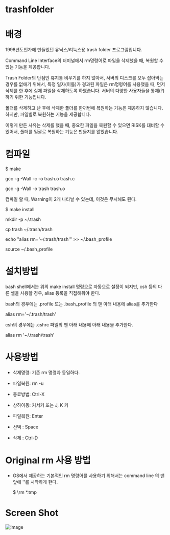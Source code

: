 # trashfolder

# 배경

1998년도인가에 만들었던 유닉스/리눅스용 trash folder 프로그램입니다. 

Command Line Interface의 터미널에서 rm명령어로 파일을 삭제했을 때, 복원할 수 있는 기능을 제공합니다. 

Trash Folder의 단점인 휴지통 비우기를 하지 않아서, 서버의 디스크를 모두 잡아먹는 경우를 없애기 위해서, 특정 일자(이틀)가 경과된 파일은 rm명령어를 사용했을 때, 먼저 삭제를 한 후에 실제 파일을 삭제하도록 하였습니다. 
서버의 다양한 사용자들을 통제(?)하기 위한 기능입니다. 

폴더를 삭제하고 난 후에 삭제한 폴더를 한꺼번에 복원하는 기능은 제공하지 않습니다.  하지만, 파일별로 복원하는 기능을 제공합니다.

이렇게 만든 사유는 삭제를 했을 때, 중요한 파일을 복원할 수 있으면 RISK를 대비할 수 있어서, 폴더를 일괄로 복원하는 기능은 만들지를 않았습니다. 



# 컴파일

$ make

gcc -g  -Wall   -c -o trash.o trash.c

gcc -g  -Wall -o trash trash.o


컴파일 할 때, Warning이 2개 나타날 수 있는데, 이것은 무시해도 된다.


$ make install

mkdir -p ~/.trash

cp trash ~/.trash/trash

echo "alias rm='~/.trash/trash'" >> ~/.bash_profile

source ~/.bash_profile



# 설치방법

 bash shell에서는 위의 make install 명령으로 자동으로 설정이 되지만, csh 등의 다른 쉘을 사용할 경우, alias 등록을 직접해줘야 한다.
 
 bash의 경우에는 .profile 또는 .bash_profile 의 맨 아래 내용에 alias를 추가한다
 
 alias rm='~/.trash/trash'
 
 
 csh의 경우에는 .cshrc 파일의 맨 아래 내용에 아래 내용을 추가한다.
 
 alias rm '~/.trash/trash'


# 사용방법

 - 삭제명령: 기존 rm 명령과 동일하다.
 - 파일복원: rm -u

 - 종료방법: Ctrl-X
 - 상하이동: 커서키 또는 J, K 키
 - 파일복원: Enter
 - 선택   : Space
 - 삭제   : Ctrl-D
 
# Original rm 사용 방법
 - OS에서 제공하는 기본적인 rm 명령어를 사용하기 위해서는 command line 의 맨 앞에 '\'를 시작하게 한다. 
 
   $ \rm *.tmp
 
 
# Screen Shot
![image](https://user-images.githubusercontent.com/20812684/122073134-2ab39c00-ce33-11eb-97a4-a7905479a437.png)


